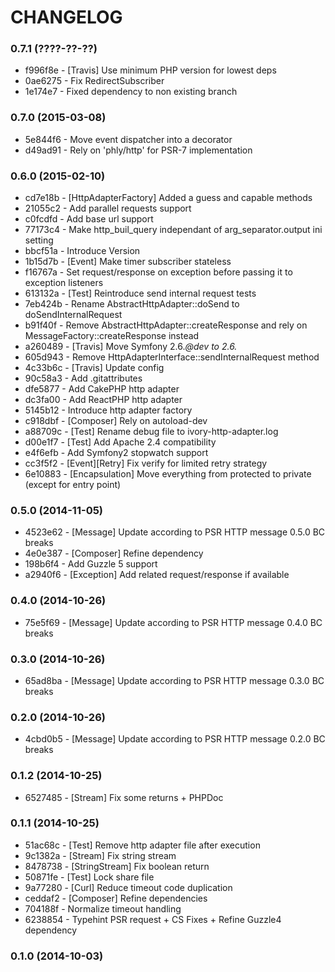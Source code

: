 # CHANGELOG

### 0.7.1 (????-??-??)

 * f996f8e - [Travis] Use minimum PHP version for lowest deps
 * 0ae6275 - Fix RedirectSubscriber
 * 1e174e7 - Fixed dependency to non existing branch
 
### 0.7.0 (2015-03-08)

 * 5e844f6 - Move event dispatcher into a decorator
 * d49ad91 - Rely on 'phly/http' for PSR-7 implementation

### 0.6.0 (2015-02-10)

 * cd7e18b - [HttpAdapterFactory] Added a guess and capable methods
 * 21055c2 - Add parallel requests support
 * c0fcdfd - Add base url support
 * 77173c4 - Make http_buil_query independant of arg_separator.output ini setting
 * bbcf51a - Introduce Version
 * 1b15d7b - [Event] Make timer subscriber stateless
 * f16767a - Set request/response on exception before passing it to exception listeners
 * 613132a - [Test] Reintroduce send internal request tests
 * 7eb424b - Rename AbstractHttpAdapter::doSend to doSendInternalRequest
 * b91f40f - Remove AbstractHttpAdapter::createResponse and rely on MessageFactory::createResponse instead
 * a260489 - [Travis] Move Symfony 2.6.*@dev to 2.6.*
 * 605d943 - Remove HttpAdapterInterface::sendInternalRequest method
 * 4c33b6c - [Travis] Update config
 * 90c58a3 - Add .gitattributes
 * dfe5877 - Add CakePHP http adapter
 * dc3fa00 - Add ReactPHP http adapter
 * 5145b12 - Introduce http adapter factory
 * c918dbf - [Composer] Rely on autoload-dev
 * a88709c - [Test] Rename debug file to ivory-http-adapter.log
 * d00e1f7 - [Test] Add Apache 2.4 compatibility
 * e4f6efb - Add Symfony2 stopwatch support
 * cc3f5f2 - [Event][Retry] Fix verify for limited retry strategy
 * 6e10883 - [Encapsulation] Move everything from protected to private (except for entry point)

### 0.5.0 (2014-11-05)

 * 4523e62 - [Message] Update according to PSR HTTP message 0.5.0 BC breaks
 * 4e0e387 - [Composer] Refine dependency
 * 198b6f4 - Add Guzzle 5 support
 * a2940f6 - [Exception] Add related request/response if available

### 0.4.0 (2014-10-26)

 * 75e5f69 - [Message] Update according to PSR HTTP message 0.4.0 BC breaks

### 0.3.0 (2014-10-26)

 * 65ad8ba - [Message] Update according to PSR HTTP message 0.3.0 BC breaks

### 0.2.0 (2014-10-26)

 * 4cbd0b5 - [Message] Update according to PSR HTTP message 0.2.0 BC breaks

### 0.1.2 (2014-10-25)

 * 6527485 - [Stream] Fix some returns + PHPDoc

### 0.1.1 (2014-10-25)

 * 51ac68c - [Test] Remove http adapter file after execution
 * 9c1382a - [Stream] Fix string stream
 * 8478738 - [StringStream] Fix boolean return
 * 50871fe - [Test] Lock share file
 * 9a77280 - [Curl] Reduce timeout code duplication
 * ceddaf2 - [Composer] Refine dependencies
 * 704188f - Normalize timeout handling
 * 6238854 - Typehint PSR request + CS Fixes + Refine Guzzle4 dependency

### 0.1.0 (2014-10-03)
